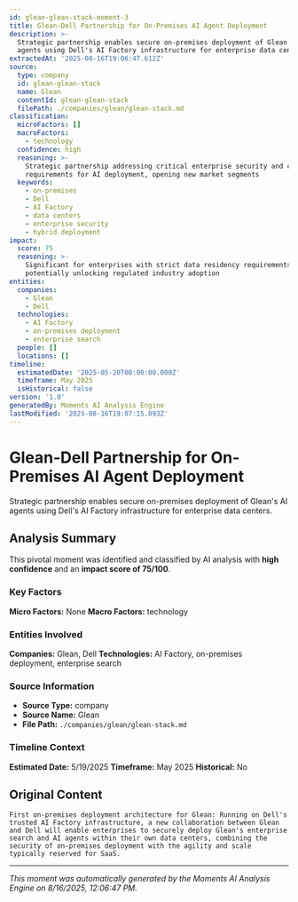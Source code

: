 ```yaml
---
id: glean-glean-stack-moment-3
title: Glean-Dell Partnership for On-Premises AI Agent Deployment
description: >-
  Strategic partnership enables secure on-premises deployment of Glean's AI
  agents using Dell's AI Factory infrastructure for enterprise data centers.
extractedAt: '2025-08-16T19:06:47.612Z'
source:
  type: company
  id: glean-glean-stack
  name: Glean
  contentId: glean-glean-stack
  filePath: ./companies/glean/glean-stack.md
classification:
  microFactors: []
  macroFactors:
    - technology
  confidence: high
  reasoning: >-
    Strategic partnership addressing critical enterprise security and compliance
    requirements for AI deployment, opening new market segments
  keywords:
    - on-premises
    - Dell
    - AI Factory
    - data centers
    - enterprise security
    - hybrid deployment
impact:
  score: 75
  reasoning: >-
    Significant for enterprises with strict data residency requirements,
    potentially unlocking regulated industry adoption
entities:
  companies:
    - Glean
    - Dell
  technologies:
    - AI Factory
    - on-premises deployment
    - enterprise search
  people: []
  locations: []
timeline:
  estimatedDate: '2025-05-20T00:00:00.000Z'
  timeframe: May 2025
  isHistorical: false
version: '1.0'
generatedBy: Moments AI Analysis Engine
lastModified: '2025-08-16T19:07:15.093Z'
---
```

# Glean-Dell Partnership for On-Premises AI Agent Deployment

Strategic partnership enables secure on-premises deployment of Glean's AI agents using Dell's AI Factory infrastructure for enterprise data centers.

## Analysis Summary

This pivotal moment was identified and classified by AI analysis with **high confidence** and an **impact score of 75/100**.

### Key Factors

**Micro Factors:** None
**Macro Factors:** technology

### Entities Involved

**Companies:** Glean, Dell
**Technologies:** AI Factory, on-premises deployment, enterprise search



### Source Information

- **Source Type:** company
- **Source Name:** Glean
- **File Path:** `./companies/glean/glean-stack.md`

### Timeline Context

**Estimated Date:** 5/19/2025
**Timeframe:** May 2025
**Historical:** No

## Original Content

```
First on-premises deployment architecture for Glean: Running on Dell's trusted AI Factory infrastructure, a new collaboration between Glean and Dell will enable enterprises to securely deploy Glean's enterprise search and AI agents within their own data centers, combining the security of on-premises deployment with the agility and scale typically reserved for SaaS.
```

---

*This moment was automatically generated by the Moments AI Analysis Engine on 8/16/2025, 12:06:47 PM.*

